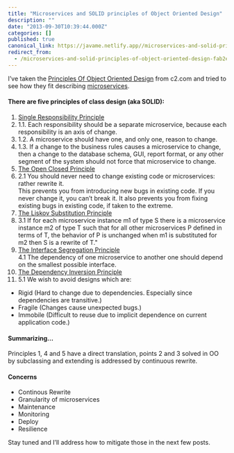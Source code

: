 ```yaml
---
title: "Microservices and SOLID principles of Object Oriented Design"
description: ""
date: "2013-09-30T10:39:44.000Z"
categories: []
published: true
canonical_link: https://javame.netlify.app//microservices-and-solid-principles-of-object-oriented-design-fab2e0a6a2c7
redirect_from:
  - /microservices-and-solid-principles-of-object-oriented-design-fab2e0a6a2c7
---
```


I’ve taken the [Principles Of Object Oriented Design](http://c2.com/cgi/wiki?PrinciplesOfObjectOrientedDesign) from c2.com and tried to see how they fit describing [microservices](http://www.infoq.com/presentations/Micro-Services).

#### There are five principles of class design (aka SOLID):

1.  [Single Responsibility Principle](http://c2.com/cgi/wiki?SingleResponsibilityPrinciple)
2.  1.1. Each responsibility should be a separate microservice, because each responsibility is an axis of change.
3.  1.2. A microservice should have one, and only one, reason to change.
4.  1.3. If a change to the business rules causes a microservice to change, then a change to the database schema, GUI, report format, or any other segment of the system should not force that microservice to change.
5.  [The Open Closed Principle](http://c2.com/cgi/wiki?OpenClosedPrinciple)
6.  2.1 You should never need to change existing code or microservices: rather rewrite it.  
    This prevents you from introducing new bugs in existing code. If you never change it, you can’t break it. It also prevents you from fixing existing bugs in existing code, if taken to the extreme.
7.  [The Liskov Substitution Principle](http://c2.com/cgi/wiki?LiskovSubstitutionPrinciple)
8.  3.1 If for each microservice instance m1 of type S there is a microservice instance m2 of type T such that for all other microservices P defined in terms of T, the behavior of P is unchanged when m1 is substituted for m2 then S is a rewrite of T."
9.  [The Interface Segregation Principle](http://c2.com/cgi/wiki?InterfaceSegregationPrinciple)  
    4.1 The dependency of one microservice to another one should depend on the smallest possible interface.
10.  [The Dependency Inversion Principle](http://c2.com/cgi/wiki?DependencyInversionPrinciple)
11.  5.1 We wish to avoid designs which are:

-   Rigid (Hard to change due to dependencies. Especially since dependencies are transitive.)
-   Fragile (Changes cause unexpected bugs.)
-   Immobile (Difficult to reuse due to implicit dependence on current application code.)

#### Summarizing…

Principles 1, 4 and 5 have a direct translation, points 2 and 3 solved in OO by subclassing and extending is addressed by continuous rewrite.

#### Concerns

-   Continous Rewrite
-   Granularity of microservices
-   Maintenance
-   Monitoring
-   Deploy
-   Resilience

Stay tuned and I’ll address how to mitigate those in the next few posts.
